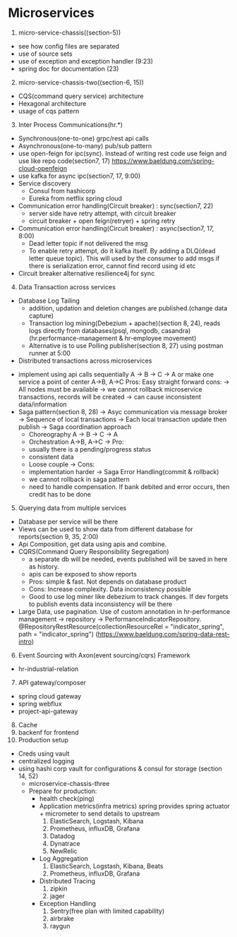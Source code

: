 # Microservices

1) micro-service-chassis((section-5))
  - see how config files are separated 
  - use of source sets 
  - use of exception and exception handler (9:23)
  - spring doc for documentation (23)

2) micro-service-chassis-two((section-6, 15))
  - CQS(command query service) architecture
  - Hexagonal architecture
  - usage of cqs pattern

3) Inter Process Communications(hr.*)
  - Synchronous(one-to-one) grpc/rest api calls
  - Asynchronous(one-to-many) pub/sub pattern
  - use open-feign for ipc(sync). Instead of writing rest code use feign and use like repo code(section7, 17)
    https://www.baeldung.com/spring-cloud-openfeign
  - use kafka for async ipc(section7, 17, 9:00)
  - Service discovery
    * Consul from hashicorp
    * Eureka from netflix spring cloud
  - Communication error handling(Circuit breaker) : sync(section7, 22)
    * server side have retry attempt, with circuit breaker
    * circuit breaker + open feign(retryer) + spring retry 
  - Communication error handling(Circuit breaker) : async(section7, 17, 8:00)
    * Dead letter topic if not delivered the msg
    * To enable retry attempt, do it kafka itself. By adding a DLQ(dead letter queue topic). This will used by the consumer
      to add msgs if there is serialization error, cannot find record using id etc
  - Circuit breaker alternative resilience4j for sync

4) Data Transaction across services
  - Database Log Tailing
    * addition, updation and deletion changes are published.(change data capture)
    * Transaction log mining(Debezium + apache)(section 8, 24), reads logs directly from databases(psql, mongodb, casandra)(hr.performance-management & hr-employee movement)
    * Alternative is to use Polling publisher(section  8, 27) using postman runner at 5:00
  - Distributed transactions across microservices
   * implement using api calls sequentially A -> B -> C -> A or make one service a point of center A->B, A->C
     Pros: Easy straight forward
     cons: 
        -> All nodes must be available
        -> we cannot rollback microservice transactions, records will be created
        -> can cause inconsistent data/information
   * Saga pattern(section 8, 28)
      -> Asyc communication via message broker
      -> Sequence of local transactions
      -> Each local transaction update then publish
      -> Saga coordination approach
        - Choreography A -> B -> C -> A
        - Orchestration A->B, A->C
      -> Pro: 
        - usually there is a pending/progress status
        - consistent data
        - Loose couple
      -> Cons: 
        - implementation harder
      -> Saga Error Handling(commit & rollback)
        - we cannot rollback in saga pattern
        - need to handle compensation. If bank debited and error occurs, then credit has to be done
5) Querying data from multiple services
  - Database per service will be there
  - Views can be used to show data from different database for reports(section 9, 35, 2:00)
  - Api Composition, get data using apis and combine.
  - CQRS(Command Query Responsibility Segregation)
    * a separate db will be needed, events published will be saved in here as history.
    * apis can be exposed to show reports
    * Pros: simple & fast. Not depends on database product
    * Cons: Increase complexity. Data inconsistency possible
    * Good to use log miner like debezium to track changes. If dev forgets to publish events data inconsistency will be there
  - Large Data, use pagination. Use of custom annotation in hr-performance management -> repository -> PerformanceIndicatorRepository.
    @RepositoryRestResource(collectionResourceRel = "indicator_spring", path = "indicator_spring") (https://www.baeldung.com/spring-data-rest-intro)
6) Event Sourcing with Axon(event sourcing/cqrs) Framework
  - hr-industrial-relation
7) API gateway/composer
  - spring cloud gateway
  - spring webflux
  - project-api-gateway
8) Cache
9) backenf for frontend
10) Production setup 
  - Creds using vault
  - centralized logging
  - using hashi corp vault for configurations & consul for storage (section 14, 52)
    * microservice-chassis-three
    * Prepare for production: 
      - health check(ping)
      - Application metrics(infra metrics) spring provides spring actuator + micrometer to send details to upstream
        1) ElasticSearch, Logstash, Kibana
        2) Prometheus, influxDB, Grafana
        3) Datadog
        4) Dynatrace
        5) NewRelic
      - Log Aggregation
        1) ElasticSearch, Logstash, Kibana, Beats
        2) Prometheus, influxDB, Grafana
      - Distributed Tracing
        1) zipkin
        2) jager
      - Exception Handling
        1) Sentry(free plan with limited capability)
        2) airbrake
        3) raygun